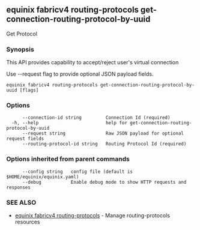 ## equinix fabricv4 routing-protocols get-connection-routing-protocol-by-uuid

Get Protocol

### Synopsis

This API provides capability to accept/reject user's virtual connection

Use --request flag to provide optional JSON payload fields.

```
equinix fabricv4 routing-protocols get-connection-routing-protocol-by-uuid [flags]
```

### Options

```
      --connection-id string         Connection Id (required)
  -h, --help                         help for get-connection-routing-protocol-by-uuid
      --request string               Raw JSON payload for optional request fields
      --routing-protocol-id string   Routing Protocol Id (required)
```

### Options inherited from parent commands

```
      --config string   config file (default is $HOME/equinix/equinix.yaml)
      --debug           Enable debug mode to show HTTP requests and responses
```

### SEE ALSO

* [equinix fabricv4 routing-protocols](equinix_fabricv4_routing-protocols.md)	 - Manage routing-protocols resources

